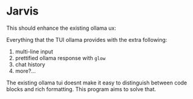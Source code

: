 # Jarvis

This should enhance the existing ollama ux:

Everything that the TUI ollama provides with the extra following:

1. multi-line input
2. prettified ollama response with `glow`
3. chat history
4. more?...

The existing ollama tui doesnt make it easy to distinguish between code blocks and rich formatting. This program aims to solve that.
